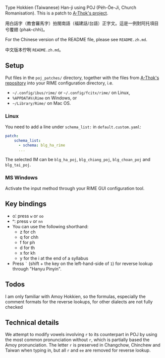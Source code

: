 Type Hokkien (Taiwanese) Han-ji using POJ (Pe̍h-Ōe-Ji, Church Romanisation).  This is a patch to [A-Thok's project](https://github.com/a-thok/rime-hokkien). 

用白話字（教會羅馬字）拍閩南語（福建話/台語）正字文。這是一例對阿托項目兮覆翅 (phak-chhì)。

For the Chinese version of the README file, please see `README.zh.md`. 

中文版本佇咧 `README.zh.md`。


## Setup

Put files in the `poj_patches/` directory, together with the files from [A-Thok's repository](https://github.com/a-thok/rime-hokkien) into your RIME configuration directory, i.e. 
-  `~/.config/ibus/rime/` or `~/.config/fcitx/rime/` on Linux, 
- `%APPDATA%\Rime` on Windows, or
- `~/Library/Rime/` on Mac OS. 


### Linux

You need to add a line under `schema_list:` in `default.custom.yaml`: 

```yaml
patch:
    schema_list:
      - schema: blg_ha_rime
      ...
```

The selected IM can be `blg_ha_poj`, `blg_chiang_poj`, `blg_choan_poj` and `blg_tai_poj`. 


### MS Windows

Activate the input method through your RIME GUI configuration tool. 

## Key bindings

- o͘: press `w` or `oo`
- ⁿ: press `v` or `nn`
- You can use the following shorthand: 
    - z for ch
    - q for chh
    - f for ph
    - d for th
    - x for kh
    - y for the i at the end of a syllabus
- Press `` ` `` (shift + the key on the left-hand-side of `1`) for reverse lookup through "Hanyu Pinyin". 


## Todos

I am only familiar with Amoy Hokkien, so the formulas, especially the comment formats for the reverse lookups, for other dialects are not fully checked



## Technical details

We attempt to modify vowels involving `r` to its counterpart in POJ by using the most common pronunciation without `r`, which is partially based the Amoy pronunciation.  The letter `r` is preserved in Changchow, Chinchew and Taiwan when typing in, but all `r` and `ee` are removed for reverse lookup. 
